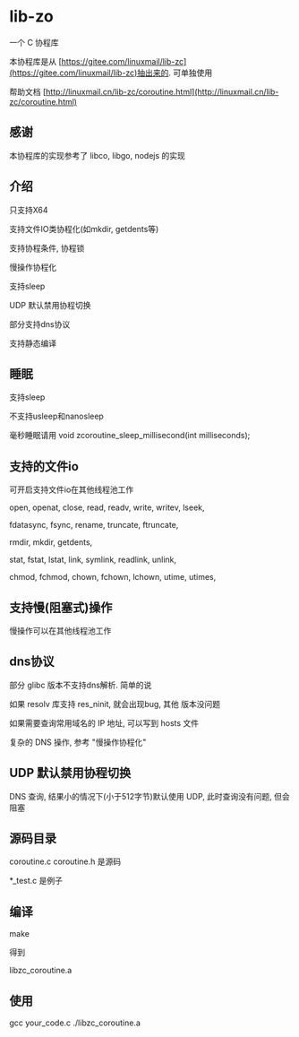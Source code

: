<A name="readme_md" id="readme_md"></A>

# lib-zo

一个 C 协程库

本协程库是从 [https://gitee.com/linuxmail/lib-zc](https://gitee.com/linuxmail/lib-zc)抽出来的. 可单独使用

帮助文档 [http://linuxmail.cn/lib-zc/coroutine.html](http://linuxmail.cn/lib-zc/coroutine.html)

## 感谢

本协程库的实现参考了 libco, libgo, nodejs 的实现

## 介绍

只支持X64

支持文件IO类协程化(如mkdir, getdents等)

支持协程条件, 协程锁

慢操作协程化

支持sleep

UDP 默认禁用协程切换

部分支持dns协议

支持静态编译

## 睡眠

支持sleep

不支持usleep和nanosleep

毫秒睡眠请用 void zcoroutine\_sleep\_millisecond(int milliseconds);

## 支持的文件io

可开启支持文件io在其他线程池工作

open, openat, close, read, readv, write, writev, lseek,

fdatasync, fsync, rename, truncate, ftruncate,

rmdir, mkdir, getdents,

stat, fstat, lstat, link, symlink, readlink, unlink,

chmod, fchmod, chown, fchown, lchown, utime, utimes,

## 支持慢(阻塞式)操作

慢操作可以在其他线程池工作

## dns协议

部分 glibc 版本不支持dns解析. 简单的说

如果 resolv 库支持 res\_ninit, 就会出现bug, 其他 版本没问题

如果需要查询常用域名的 IP 地址, 可以写到 hosts 文件

复杂的 DNS 操作, 参考 "慢操作协程化"

## UDP 默认禁用协程切换

DNS 查询, 结果小的情况下(小于512字节)默认使用 UDP, 此时查询没有问题, 但会阻塞

## 源码目录

coroutine.c coroutine.h 是源码

\*\_test.c 是例子

## 编译

make

得到

libzc\_coroutine.a

## 使用

gcc your\_code.c ./libzc\_coroutine.a
